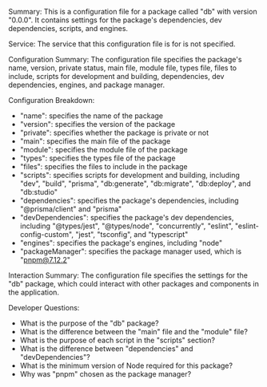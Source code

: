 Summary:
This is a configuration file for a package called "db" with version "0.0.0". It contains settings for the package's dependencies, dev dependencies, scripts, and engines.

Service:
The service that this configuration file is for is not specified.

Configuration Summary:
The configuration file specifies the package's name, version, private status, main file, module file, types file, files to include, scripts for development and building, dependencies, dev dependencies, engines, and package manager.

Configuration Breakdown:
- "name": specifies the name of the package
- "version": specifies the version of the package
- "private": specifies whether the package is private or not
- "main": specifies the main file of the package
- "module": specifies the module file of the package
- "types": specifies the types file of the package
- "files": specifies the files to include in the package
- "scripts": specifies scripts for development and building, including "dev", "build", "prisma", "db:generate", "db:migrate", "db:deploy", and "db:studio"
- "dependencies": specifies the package's dependencies, including "@prisma/client" and "prisma"
- "devDependencies": specifies the package's dev dependencies, including "@types/jest", "@types/node", "concurrently", "eslint", "eslint-config-custom", "jest", "tsconfig", and "typescript"
- "engines": specifies the package's engines, including "node"
- "packageManager": specifies the package manager used, which is "pnpm@7.12.2"

Interaction Summary:
The configuration file specifies the settings for the "db" package, which could interact with other packages and components in the application.

Developer Questions:
- What is the purpose of the "db" package?
- What is the difference between the "main" file and the "module" file?
- What is the purpose of each script in the "scripts" section?
- What is the difference between "dependencies" and "devDependencies"?
- What is the minimum version of Node required for this package?
- Why was "pnpm" chosen as the package manager?
